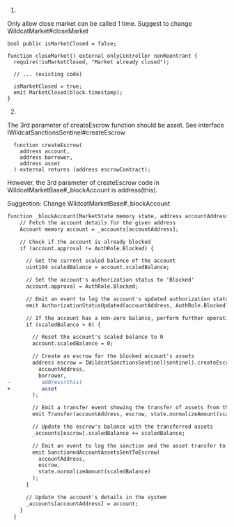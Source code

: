 1.

Only allow close market can be called 1 time. Suggest to change WildcatMarket#closeMarket

```
bool public isMarketClosed = false;

function closeMarket() external onlyController nonReentrant {
  require(!isMarketClosed, "Market already closed");
  
  // ... (existing code)
  
  isMarketClosed = true;
  emit MarketClosed(block.timestamp);
}
```

2.

The 3rd parameter of createEscrow function should be asset. See interface IWildcatSanctionsSentinel#createEscrow

```solidity
  function createEscrow(
    address account,
    address borrower,
    address asset
  ) external returns (address escrowContract);
```

However, the 3rd parameter of createEscrow code in WildcatMarketBase#_blockAccount is address(this).

Suggestion: Change WildcatMarketBase#_blockAccount

```diff
function _blockAccount(MarketState memory state, address accountAddress) internal {
    // Fetch the account details for the given address
    Account memory account = _accounts[accountAddress];

    // Check if the account is already blocked
    if (account.approval != AuthRole.Blocked) {

      // Get the current scaled balance of the account
      uint104 scaledBalance = account.scaledBalance;

      // Set the account's authorization status to 'Blocked'
      account.approval = AuthRole.Blocked;

      // Emit an event to log the account's updated authorization status
      emit AuthorizationStatusUpdated(accountAddress, AuthRole.Blocked);

      // If the account has a non-zero balance, perform further operations
      if (scaledBalance > 0) {

        // Reset the account's scaled balance to 0
        account.scaledBalance = 0;

        // Create an escrow for the blocked account's assets
        address escrow = IWildcatSanctionsSentinel(sentinel).createEscrow(
          accountAddress,
          borrower,
-          address(this)
+          asset
        );

        // Emit a transfer event showing the transfer of assets from the account to the escrow
        emit Transfer(accountAddress, escrow, state.normalizeAmount(scaledBalance));

        // Update the escrow's balance with the transferred assets
        _accounts[escrow].scaledBalance += scaledBalance;

        // Emit an event to log the sanction and the asset transfer to the escrow
        emit SanctionedAccountAssetsSentToEscrow(
          accountAddress,
          escrow,
          state.normalizeAmount(scaledBalance)
        );
      }

      // Update the account's details in the system
      _accounts[accountAddress] = account;
    }
  }
```